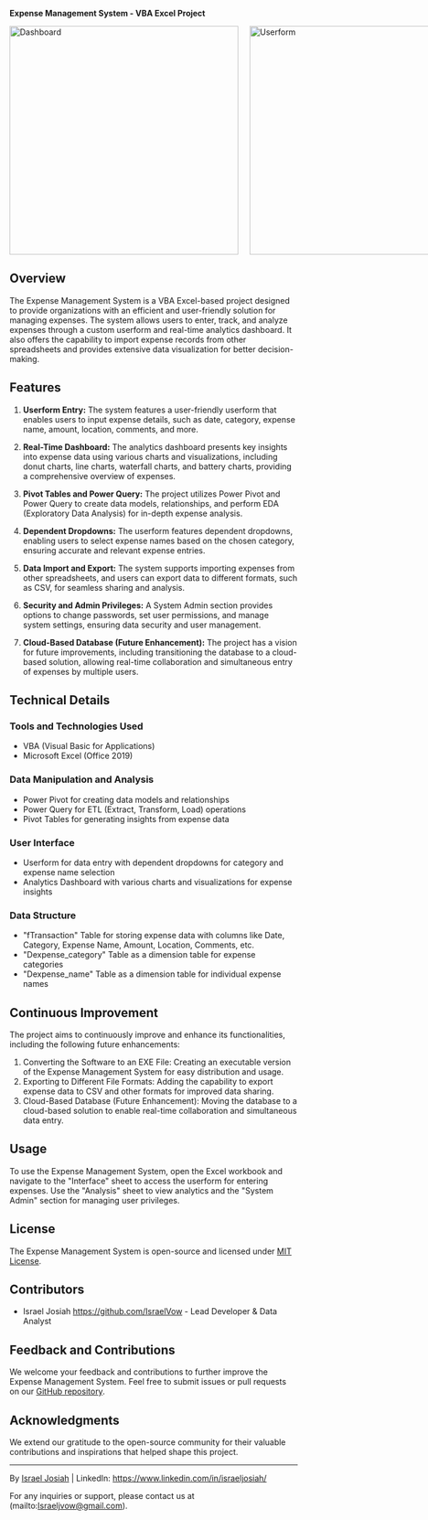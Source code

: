**Expense Management System - VBA Excel Project**

<div style="display: flex; flex-direction: row;">
  <img src="https://i.imgur.com/fyv3tVj.png" alt="Dashboard" width="400" style="margin-right: 20px;">
  <img src="https://i.imgur.com/yFxloFI.png" alt="Userform" width="400">
</div>


## Overview

The Expense Management System is a VBA Excel-based project designed to provide organizations with an efficient and user-friendly solution for managing expenses. The system allows users to enter, track, and analyze expenses through a custom userform and real-time analytics dashboard. It also offers the capability to import expense records from other spreadsheets and provides extensive data visualization for better decision-making.

## Features

1. **Userform Entry:** The system features a user-friendly userform that enables users to input expense details, such as date, category, expense name, amount, location, comments, and more.

2. **Real-Time Dashboard:** The analytics dashboard presents key insights into expense data using various charts and visualizations, including donut charts, line charts, waterfall charts, and battery charts, providing a comprehensive overview of expenses.

3. **Pivot Tables and Power Query:** The project utilizes Power Pivot and Power Query to create data models, relationships, and perform EDA (Exploratory Data Analysis) for in-depth expense analysis.

4. **Dependent Dropdowns:** The userform features dependent dropdowns, enabling users to select expense names based on the chosen category, ensuring accurate and relevant expense entries.

5. **Data Import and Export:** The system supports importing expenses from other spreadsheets, and users can export data to different formats, such as CSV, for seamless sharing and analysis.

6. **Security and Admin Privileges:** A System Admin section provides options to change passwords, set user permissions, and manage system settings, ensuring data security and user management.

7. **Cloud-Based Database (Future Enhancement):** The project has a vision for future improvements, including transitioning the database to a cloud-based solution, allowing real-time collaboration and simultaneous entry of expenses by multiple users.

## Technical Details

### Tools and Technologies Used

- VBA (Visual Basic for Applications)
- Microsoft Excel (Office 2019)

### Data Manipulation and Analysis

- Power Pivot for creating data models and relationships
- Power Query for ETL (Extract, Transform, Load) operations
- Pivot Tables for generating insights from expense data

### User Interface

- Userform for data entry with dependent dropdowns for category and expense name selection
- Analytics Dashboard with various charts and visualizations for expense insights

### Data Structure

- "fTransaction" Table for storing expense data with columns like Date, Category, Expense Name, Amount, Location, Comments, etc.
- "Dexpense_category" Table as a dimension table for expense categories
- "Dexpense_name" Table as a dimension table for individual expense names

## Continuous Improvement

The project aims to continuously improve and enhance its functionalities, including the following future enhancements:

1. Converting the Software to an EXE File: Creating an executable version of the Expense Management System for easy distribution and usage.
2. Exporting to Different File Formats: Adding the capability to export expense data to CSV and other formats for improved data sharing.
3. Cloud-Based Database (Future Enhancement): Moving the database to a cloud-based solution to enable real-time collaboration and simultaneous data entry.

## Usage

To use the Expense Management System, open the Excel workbook and navigate to the "Interface" sheet to access the userform for entering expenses. Use the "Analysis" sheet to view analytics and the "System Admin" section for managing user privileges.

## License

The Expense Management System is open-source and licensed under [MIT License](link-to-license).

## Contributors

- Israel Josiah https://github.com/IsraelVow - Lead Developer & Data Analyst

## Feedback and Contributions

We welcome your feedback and contributions to further improve the Expense Management System. Feel free to submit issues or pull requests on our [GitHub repository](link-to-github-repo).

## Acknowledgments

We extend our gratitude to the open-source community for their valuable contributions and inspirations that helped shape this project.

---

By [Israel Josiah](https://github.com/IsraelVow) | LinkedIn: https://www.linkedin.com/in/israeljosiah/

For any inquiries or support, please contact us at (mailto:Israeljvow@gmail.com).